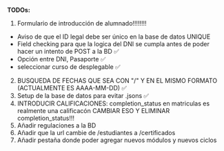 **TODOs:**

1. Formulario de introducción de alumnado!!!!!!!!
- Aviso de que el ID legal debe ser único en la base de datos UNIQUE
- Field checking para que la logica del DNI se cumpla antes de poder hacer un intento de POST a la BD ✅
- Opción entre DNI, Pasaporte ✅
- seleccionar curso de desplegable ✅
2. BUSQUEDA DE FECHAS QUE SEA CON "/" Y EN EL MISMO FORMATO (ACTUALMENTE ES AAAA-MM-DD) ✅
3. Setup de la base de datos para evitar .jsons ✅
4. INTRODUCIR CALIFICACIONES: completion_status en matriculas es realmente una calificacón CAMBIAR ESO Y ELIMINAR completion_status!!!
5. Añadir regulaciones a la BD
6. Añadir que la url cambie de /estudiantes a /certificados
7. Añadir pestaña donde poder agregar nuevos módulos y nuevos ciclos